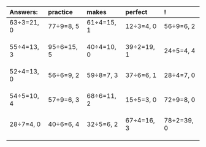 | Answers: | practice | makes | perfect | ! |
| :--- | :--- | :--- | :--- | :--- |
| 63÷3=21, 0 | 77÷9=8, 5 | 61÷4=15, 1 | 12÷3=4, 0 | 56÷9=6, 2 | 
|   |   |   |   |   | 
|   |   |   |   |   | 
|   |   |   |   |   | 
| 55÷4=13, 3 | 95÷6=15, 5 | 40÷4=10, 0 | 39÷2=19, 1 | 24÷5=4, 4 | 
|   |   |   |   |   | 
|   |   |   |   |   | 
|   |   |   |   |   | 
| 52÷4=13, 0 | 56÷6=9, 2 | 59÷8=7, 3 | 37÷6=6, 1 | 28÷4=7, 0 | 
|   |   |   |   |   | 
|   |   |   |   |   | 
|   |   |   |   |   | 
| 54÷5=10, 4 | 57÷9=6, 3 | 68÷6=11, 2 | 15÷5=3, 0 | 72÷9=8, 0 | 
|   |   |   |   |   | 
|   |   |   |   |   | 
|   |   |   |   |   | 
| 28÷7=4, 0 | 40÷6=6, 4 | 32÷5=6, 2 | 67÷4=16, 3 | 78÷2=39, 0 | 
|   |   |   |   |   | 
|   |   |   |   |   | 
|   |   |   |   |   | 
